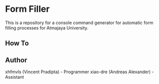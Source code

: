 # Form Filler
This is a repository for a console command generator for automatic form filling processes for Atmajaya University. 

## How To


## Author
xhfmvls (Vincent Pradipta) - Programmer
xiao-dre (Andreas Alexander) - Assistant